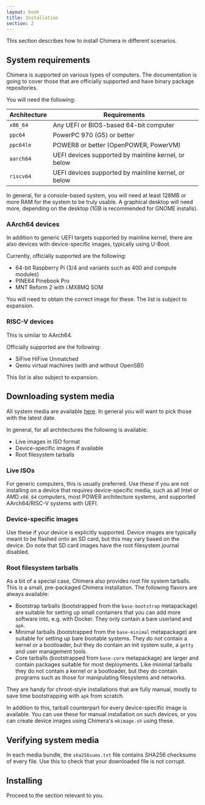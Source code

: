 ```yaml
---
layout: book
title: Installation
section: 2
---
```


This section describes how to install Chimera in different scenarios.

## System requirements

Chimera is supported on various types of computers. The documentation is
going to cover those that are officially supported and have binary package
repositories.

You will need the following:

| Architecture | Requirements                                        |
|--------------|-----------------------------------------------------|
| `x86_64`     | Any UEFI or BIOS-based 64-bit computer              |
| `ppc64`      | PowerPC 970 (G5) or better                          |
| `ppc64le`    | POWER8 or better (OpenPOWER, PowerVM)               |
| `aarch64`    | UEFI devices supported by mainline kernel, or below |
| `riscv64`    | UEFI devices supported by mainline kernel, or below |

In general, for a console-based system, you will need at least 128MB
or more RAM for the system to be truly usable. A graphical desktop will
need more, depending on the desktop (1GB is recommended for GNOME installs).

### AArch64 devices

In addition to generic UEFI targets supported by mainline kernel, there
are also devices with device-specific images, typically using U-Boot.

Currently, officially supported are the following:

* 64-bit Raspberry Pi (3/4 and variants such as 400 and compute modules)
* PINE64 Pinebook Pro
* MNT Reform 2 with i.MX8MQ SOM

You will need to obtain the correct image for these. The list is subject
to expansion.

### RISC-V devices

This is similar to AArch64.

Officially supported are the following:

* SiFive HiFive Unmatched
* Qemu virtual machines (with and without OpenSBI)

This list is also subject to expansion.

## Downloading system media

All system media are available [here](https://repo.chimera-linux.org/live).
In general you will want to pick those with the latest date.

In general, for all architectures the following is available:

* Live images in ISO format
* Device-specific images if available
* Root filesystem tarballs

### Live ISOs

For generic computers, this is usually preferred. Use these if you are not
installing on a device that requires device-specific media, such as all
Intel or AMD `x86_64` computers, most POWER architecture systems, and
supported AArch64/RISC-V systems with UEFI.

### Device-specific images

Use these if your device is explicitly supported. Device images are typically
meant to be flashed onto an SD card, but this may vary based on the device.
Do note that SD card images have the root filesystem journal disabled.

### Root filesystem tarballs

As a bit of a special case, Chimera also provides root file system tarballs.
This is a small, pre-packaged Chimera installation. The following flavors
are always available:

* Bootstrap tarballs (bootstrapped from the `base-bootstrap` metapackage)
  are suitable for setting up small containers that you can add more
  software into, e.g. with Docker. They only contain a bare userland
  and `apk`.
* Minimal tarballs (bootstrapped from the `base-minimal` metapackage) are
  suitable for setting up bare bootable systems. They do not contain a
  kernel or a bootloader, but they do contain an init system suite,
  a `getty` and user management tools.
* Core tarballs (bootstrapped from `base-core` metapackage) are larger and
  contain packages suitable for most deployments. Like minimal tarballs
  they do not contain a kernel or a bootloader, but they do contain
  programs such as those for manipulating filesystems and networks.

They are handy for chroot-style installations that are fully manual, mostly
to save time bootstrapping with `apk` from scratch.

In addition to this, tarball counterpart for every device-specific image
is available. You can use these for manual installation on such devices,
or you can create device images using Chimera's `mkimage.sh` using these.

## Verifying system media

In each media bundle, the `sha256sums.txt` file contains SHA256 checksums
of every file. Use this to check that your downloaded file is not corrupt.

## Installing

Proceed to the section relevant to you.
